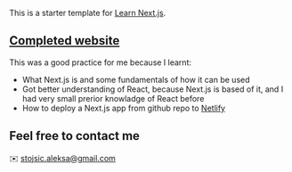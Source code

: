 This is a starter template for [Learn Next.js](https://nextjs.org/learn).

## [Completed website](https://learn-next-js.netlify.app/)

This was a good practice for me because I learnt:

- What Next.js is and some fundamentals of how it can be used
- Got better understanding of React, because Next.js is based of it, and I had very small prerior knowladge of React before
- How to deploy a Next.js app from github repo to [Netlify](https://learn-next-js.netlify.app/)

## Feel free to contact me

✉️ stojsic.aleksa@gmail.com
